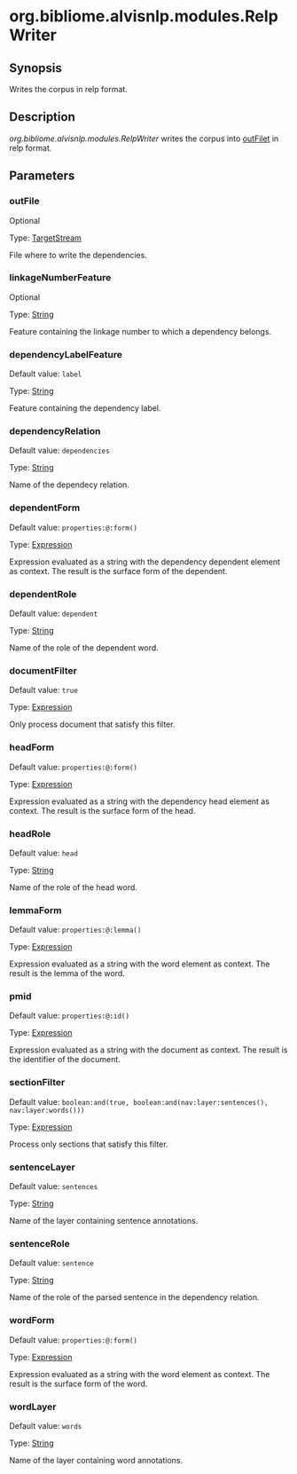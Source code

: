 # org.bibliome.alvisnlp.modules.RelpWriter

## Synopsis

Writes the corpus in relp format.

## Description

*org.bibliome.alvisnlp.modules.RelpWriter* writes the corpus into [outFilet](#outFilet) in relp format.

## Parameters

<a name="outFile">

### outFile

Optional

Type: [TargetStream](../converter/org.bibliome.util.streams.TargetStream)

File where to write the dependencies.

<a name="linkageNumberFeature">

### linkageNumberFeature

Optional

Type: [String](../converter/java.lang.String)

Feature containing the linkage number to which a dependency belongs.

<a name="dependencyLabelFeature">

### dependencyLabelFeature

Default value: `label`

Type: [String](../converter/java.lang.String)

Feature containing the dependency label.

<a name="dependencyRelation">

### dependencyRelation

Default value: `dependencies`

Type: [String](../converter/java.lang.String)

Name of the dependecy relation.

<a name="dependentForm">

### dependentForm

Default value: `properties:@:form()`

Type: [Expression](../converter/alvisnlp.corpus.expressions.Expression)

Expression evaluated as a string with the dependency dependent element as context. The result is the surface form of the dependent.

<a name="dependentRole">

### dependentRole

Default value: `dependent`

Type: [String](../converter/java.lang.String)

Name of the role of the dependent word.

<a name="documentFilter">

### documentFilter

Default value: `true`

Type: [Expression](../converter/alvisnlp.corpus.expressions.Expression)

Only process document that satisfy this filter.

<a name="headForm">

### headForm

Default value: `properties:@:form()`

Type: [Expression](../converter/alvisnlp.corpus.expressions.Expression)

Expression evaluated as a string with the dependency head element as context. The result is the surface form of the head.

<a name="headRole">

### headRole

Default value: `head`

Type: [String](../converter/java.lang.String)

Name of the role of the head word.

<a name="lemmaForm">

### lemmaForm

Default value: `properties:@:lemma()`

Type: [Expression](../converter/alvisnlp.corpus.expressions.Expression)

Expression evaluated as a string with the word element as context. The result is the lemma of the word.

<a name="pmid">

### pmid

Default value: `properties:@:id()`

Type: [Expression](../converter/alvisnlp.corpus.expressions.Expression)

Expression evaluated as a string with the document as context. The result is the identifier of the document.

<a name="sectionFilter">

### sectionFilter

Default value: `boolean:and(true, boolean:and(nav:layer:sentences(), nav:layer:words()))`

Type: [Expression](../converter/alvisnlp.corpus.expressions.Expression)

Process only sections that satisfy this filter.

<a name="sentenceLayer">

### sentenceLayer

Default value: `sentences`

Type: [String](../converter/java.lang.String)

Name of the layer containing sentence annotations.

<a name="sentenceRole">

### sentenceRole

Default value: `sentence`

Type: [String](../converter/java.lang.String)

Name of the role of the parsed sentence in the dependency relation.

<a name="wordForm">

### wordForm

Default value: `properties:@:form()`

Type: [Expression](../converter/alvisnlp.corpus.expressions.Expression)

Expression evaluated as a string with the word element as context. The result is the surface form of the word.

<a name="wordLayer">

### wordLayer

Default value: `words`

Type: [String](../converter/java.lang.String)

Name of the layer containing word annotations.

